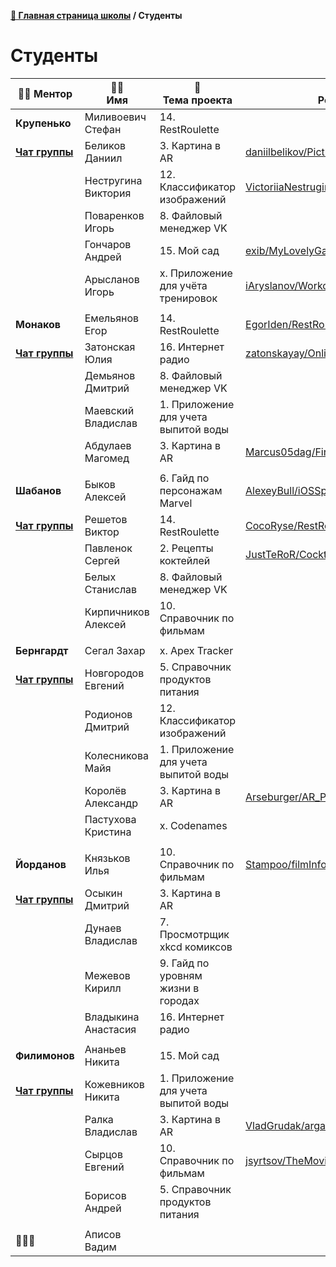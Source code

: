 **[🏫 Главная страница школы](README.md) / Студенты**

# Студенты

|**🧑‍🏫&nbsp;Ментор**|🧑‍🎓<br>Имя|📱<br>Тема проекта|📖<br>Репозиторий|🏅<br>Ачивки|
|---|---|---|---|---|
|**Крупенько**|Миливоевич Стефан|14. RestRoulette||🚀|
|**[Чат&nbsp;группы](https://teleg.run/joinchat/FtWLNBpXPgQwJ2n28gBxuA)**|Беликов Даниил|3. Картина в AR|[daniilbelikov/PictureInAR](https://github.com/daniilbelikov/PictureInAR)|🚀🕊️|
||Нестругина Виктория|12. Классификатор изображений|[VictoriiaNestrugina/SurfSpringSchoolProject](https://github.com/VictoriiaNestrugina/SurfSpringSchoolProject)|🚀🧰🕊️|
||Поваренков Игорь|8. Файловый менеджер VK||🚀🧰🕊️|
||Гончаров Андрей|15. Мой сад|[exib/MyLovelyGarden](https://github.com/exib/MyLovelyGarden)|🚀|
||Арысланов Игорь|x. Приложение для учёта тренировок|[iAryslanov/WorkoutDiary](https://github.com/iAryslanov/WorkoutDiary)|🚀🧰🕊️|
||||||
|**Монаков**|Емельянов Егор|14. RestRoulette|[EgorIden/RestRouletteApp-Surf](https://github.com/EgorIden/RestRouletteApp-Surf)||
|**[Чат&nbsp;группы](https://teleg.run/joinchat/Dw_smBwvth_xRoABWo3TKQ)**|Затонская Юлия|16. Интернет радио|[zatonskayay/Online-Radio](https://github.com/zatonskayay/Online-Radio)||
||Демьянов Дмитрий|8. Файловый менеджер VK||🚀🧰🕊️|
||Маевский Владислав|1. Приложение для учета выпитой воды|||
||Абдулаев Магомед|3. Картина в AR|[Marcus05dag/FirstRepository](https://github.com/Marcus05dag/FirstRepository)|🧰|
||||||
|**Шабанов**|Быков Алексей|6. Гайд по персонажам Marvel|[AlexeyBull/iOSSpringSchoolSurf](https://github.com/AlexeyBull/iOSSpringSchoolSurf)|🧰🕊️|
|**[Чат&nbsp;группы](https://teleg.run/joinchat/DIFS4xrLMrpFNOsnl-8Uew)**|Решетов Виктор|14. RestRoulette|[CocoRyse/RestRoulette](https://github.com/CocoRyse/RestRoulette)|🕊️|
||Павленок Сергей|2. Рецепты коктейлей|[JustTeRoR/Cocktails-Book](https://github.com/JustTeRoR/Cocktails-Book)|🚀🧰🕊️|
||Белых Станислав|8. Файловый менеджер VK||🧰|
||Кирпичников Алексей|10. Справочник по фильмам|||
||||||
|**Бернгардт**|Сегал Захар|x. Apex Tracker|||
|**[Чат&nbsp;группы](https://teleg.run/joinchat/ExB7NEmj4lQRsPVbHiEBxw)**|Новгородов Евгений|5. Справочник продуктов питания||🚀🕊️|
||Родионов Дмитрий|12. Классификатор изображений||🚀🕊️|
||Колесникова Майя|1. Приложение для учета выпитой воды||🧰|
||Королёв Александр|3. Картина в AR|[Arseburger/AR_Painting](https://github.com/Arseburger/AR_Painting)|🧰🕊️|
||Пастухова Кристина|x. Codenames||🚀|
||||||
|**Йорданов**|Князьков Илья|10. Справочник по фильмам|[Stampoo/filmInfo](https://github.com/Stampoo/filmInfo)|🚀🧰|
|**[Чат&nbsp;группы](https://teleg.run/joinchat/DPy3hBYV2WTHGgd3ig-_hg)**|Осыкин Дмитрий|3. Картина в AR||🚀|
||Дунаев Владислав|7. Просмотрщик xkcd комиксов|||
||Межевов Кирилл|9. Гайд по уровням жизни в городах||🚀|
||Владыкина Анастасия|16. Интернет радио||🚀🧰🕊️|
||||||
|**Филимонов**|Ананьев Никита|15. Мой сад||🚀🧰🕊️|
|**[Чат&nbsp;группы](https://teleg.run/joinchat/EXbamxYk9un0x8O_NdhpvQ)**|Кожевников Никита|1. Приложение для учета выпитой воды||🚀|
||Ралка Владислав|3. Картина в AR|[VladGrudak/argallery](https://github.com/VladGrudak/argallery)|🚀🧰|
||Сырцов Евгений|10. Справочник по фильмам|[jsyrtsov/TheMovieDatabase](https://github.com/jsyrtsov/TheMovieDatabase)|🚀🧰🕊️|
||Борисов Андрей|5. Справочник продуктов питания|||
||||||
|🤷🏻‍♂️|Аписов Вадим||||


